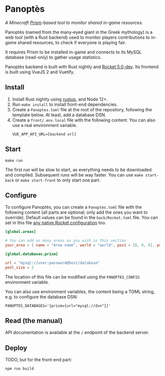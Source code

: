 # Panoptès

_A Minecraft [Prism](https://www.spigotmc.org/resources/prism.75166/)-based tool to monitor shared in-game resources._

Panoptès (named from the many-eyed giant in the Greek mythology) is a web tool (with a Rust backend) used to monitor
players contributions to in-game shared resources, to check if everyone is playing fair.

It requires Prism to be installed in-game and connects to its MySQL database (read-only) to gather usage statistics.

Panoptès backend is built with Rust nightly and [Rocket 5.0-dev](https://rocket.rs/master/). Its frontend is built
using VueJS 2 and Vuetify.

## Install

1. Install Rust nightly using [rustup](https://rustup.rs), and Node 12+.
2. Run `make install` to install front-end dependencies.
3. Create a `Panoptes.toml` file at the root of the repository, following the template below. At least, add a
   database DSN.
4. Create a `front/.env.local` file with the following content. You can also use a real environment variable.
   ```
   VUE_APP_API_URL=[backend url]
   ```

## Start

```
make run
```

The first run will be slow to start, as everything needs to be downloaded and compiled. Subsequent runs will be way
faster. You can use `make start-back` or `make start-front` to only start one part.

## Configure

To configure Panoptès, you can create a `Panoptes.toml` file with the following content (all parts are optional;
only add the ones you want to override). Default values can be found in the `back/Rocket.toml` file. You can set
in this file [any native Rocket configuration](https://rocket.rs/master/guide/configuration/#overview) too.

```toml
[global.areas]

# You can add as many areas as you wish in this section
your_area = { name = "Area name", world = "world", pos1 = [0, 0, 0], pos2 = [400, 256, 800] }

[global.databases.prism]

url = "mysql://user:password@host/database"
pool_size = 2
```

The location of this file can be modified using the `PANOPTES_CONFIG` environment variable.

You can also use environment variables, the content being a TOML string, e.g. to configure the database DSN:

```env
PANOPTES_DATABASES='{prism={url="mysql://dsn"}}' 
```

## Read (the manual)

API documentation is available at the `/` endpoint of the backend server.

## Deploy

TODO, but for the front-end part:

```
npm run build
```
